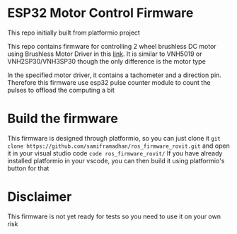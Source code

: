 # ESP32 Motor Control Firmware
This repo initially built from platformio project

This repo contains firmware for controlling 2 wheel brushless DC motor using
Brushless Motor Driver in this [link](https://tokopedia.link/pNh5IbSZBub). It is similar to VNH5019 or VNH2SP30/VNH3SP30 though
the only difference is the motor type

In the specified motor driver, it contains a tachometer and a direction pin. Therefore
this firmware use esp32 pulse counter module to count the pulses to offload the computing a bit

# Build the firmware
This firmware is designed through platformio, so you can just clone it
`git clone https://github.com/samiframadhan/ros_firmware_rovit.git`
and open it in your visual studio code
`code ros_firmware_rovit/`
If you have already installed platformio in your vscode, you can then build it
using platformio's button for that

# Disclaimer
This firmware is not yet ready for tests so you need to use it on your own risk
